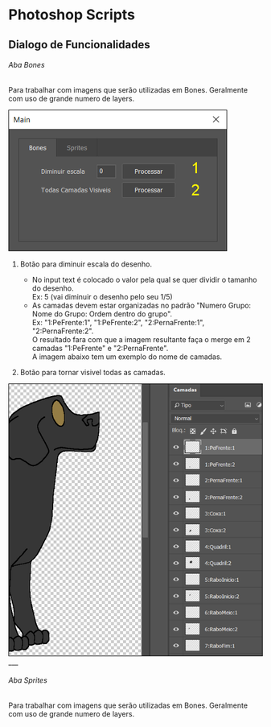 # Photoshop Scripts

## Dialogo de Funcionalidades

###### Aba Bones
Para trabalhar com imagens que serão utilizadas em Bones. Geralmente com uso de grande numero de layers.

<img src="https://raw.githubusercontent.com/LoveraSantiago/photoshopScripts/develop/imgs/dialog1.png?sanitize=true&raw=true" style="border: 1px solid #000;">

1. Botão para diminuir escala do desenho. 
    - No input text é colocado o valor pela qual se quer dividir o tamanho do desenho.  
      Ex: 5 (vai diminuir o desenho pelo seu 1/5)
    - As camadas devem estar organizadas no padrão "Numero Grupo: Nome do Grupo: Ordem dentro do grupo".  
      Ex: "1:PeFrente:1", "1:PeFrente:2", "2:PernaFrente:1", "2:PernaFrente:2".  
      O resultado fara com que a imagem resultante faça o merge em 2 camadas "1:PeFrente" e "2:PernaFrente".  
      A imagem abaixo tem um exemplo do nome de camadas.

2. Botão para tornar visivel todas as camadas.

<img src="https://raw.githubusercontent.com/LoveraSantiago/photoshopScripts/develop/imgs/excamadabones.png?sanitize=true&raw=true" style="border: 1px solid #000;">
___

###### Aba Sprites
Para trabalhar com imagens que serão utilizadas em Bones. Geralmente com uso de grande numero de layers.
